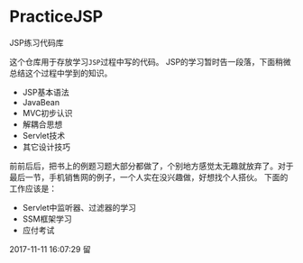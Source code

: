 # PracticeJSP
JSP练习代码库

这个仓库用于存放学习`JSP`过程中写的代码。
JSP的学习暂时告一段落，下面稍微总结这个过程中学到的知识。

- JSP基本语法
- JavaBean
- MVC初步认识
- 解耦合思想
- Servlet技术
- 其它设计技巧

前前后后，把书上的例题习题大部分都做了，个别地方感觉太无趣就放弃了。对于最后一节，手机销售网的例子，一个人实在没兴趣做，好想找个人搭伙。
下面的工作应该是：
- Servlet中监听器、过滤器的学习
- SSM框架学习
- 应付考试

2017-11-11 16:07:29 留


